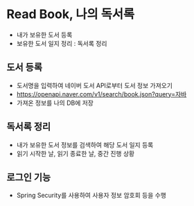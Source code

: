 # Read Book, 나의 독서록
 * 내가 보유한 도서 등록
 * 보유한 도서 일지 정리 : 독서록 정리
 
## 도서 등록
 * 도서명을 입력하여 네이버 도서 API로부터 도서 정보 가져오기
 * https://openapi.naver.com/v1/search/book.json?query=자바
 * 가져온 정보를 나의 DB에 저장

## 독서록 정리
 * 내가 보유한 도서 정보를 검색하여 해당 도서 일지 등록
 * 읽기 시작한 날, 읽기 종료한 날, 중간 진행 상황

## 로그인 기능
 * Spring Security를 사용하여 사용자 정보 암호회 등을 수행